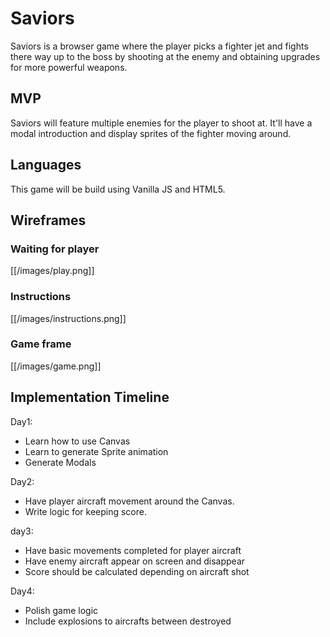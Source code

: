 # Saviors
Saviors is a browser game where the player picks a fighter jet and fights there way up to the boss by shooting at the enemy and obtaining upgrades for more powerful weapons.

## MVP
Saviors will feature multiple enemies for the player to shoot at. It'll have a modal introduction and display sprites of the fighter moving around.

## Languages
This game will be build using Vanilla JS and HTML5.

## Wireframes

### Waiting for player

[[/images/play.png]]

### Instructions

[[/images/instructions.png]]

### Game frame

[[/images/game.png]]


## Implementation Timeline
Day1:
 + Learn how to use Canvas
 + Learn to generate Sprite animation
 + Generate Modals

Day2:
 + Have player aircraft movement around the Canvas.
 + Write logic for keeping score.

day3:
 + Have basic movements completed for player aircraft
 + Have enemy aircraft appear on screen and disappear
 + Score should be calculated depending on aircraft shot


Day4:
  + Polish game logic
  + Include explosions to aircrafts between destroyed

